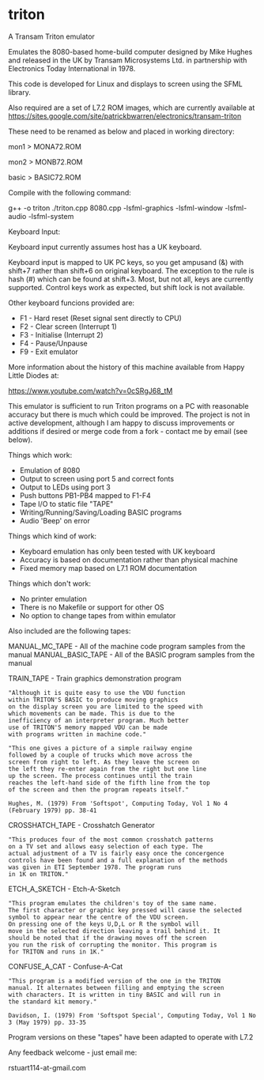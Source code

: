 # triton
A Transam Triton emulator

Emulates the 8080-based home-build computer designed by Mike Hughes and
released in the UK by Transam Microsystems Ltd. in partnership with
Electronics Today International in 1978.

This code is developed for Linux and displays to screen using the SFML
library.

Also required are a set of L7.2 ROM images, which are currently available at
https://sites.google.com/site/patrickbwarren/electronics/transam-triton

These need to be renamed as below and placed in working directory:

mon1  > MONA72.ROM

mon2  > MONB72.ROM

basic > BASIC72.ROM

Compile with the following command:

g++ -o triton ./triton.cpp 8080.cpp -lsfml-graphics -lsfml-window -lsfml-audio -lsfml-system

Keyboard Input:

Keyboard input currently assumes host has a UK keyboard.

Keyboard input is mapped to UK PC keys, so you get ampusand (&) with shift+7
rather than shift+6 on original keyboard. The exception to the rule is hash
(#) which can be found at shift+3. Most, but not all, keys are currently
supported. Control keys work as expected, but shift lock is not available.

Other keyboard funcions provided are:

* F1 - Hard reset (Reset signal sent directly to CPU)
* F2 - Clear screen (Interrupt 1)
* F3 - Initialise (Interrupt 2)
* F4 - Pause/Unpause
* F9 - Exit emulator

More information about the history of this machine available from Happy Little
Diodes at:

https://www.youtube.com/watch?v=0cSRgJ68_tM

This emulator is sufficient to run Triton programs on a PC with reasonable accuracy
but there is much which could be improved. The project is not in active development, 
although I am happy to discuss improvements or additions if desired or merge code 
from a fork - contact me by email (see below).

Things which work:
* Emulation of 8080
* Output to screen using port 5 and correct fonts
* Output to LEDs using port 3
* Push buttons PB1-PB4 mapped to F1-F4
* Tape I/O to static file "TAPE"
* Writing/Running/Saving/Loading BASIC programs
* Audio 'Beep' on error

Things which kind of work:
* Keyboard emulation has only been tested with UK keyboard
* Accuracy is based on documentation rather than physical machine
* Fixed memory map based on L7.1 ROM documentation

Things which don't work:
* No printer emulation
* There is no Makefile or support for other OS
* No option to change tapes from within emulator

Also included are the following tapes:

MANUAL_MC_TAPE - All of the machine code program samples from the manual
MANUAL_BASIC_TAPE - All of the BASIC program samples from the manual

TRAIN_TAPE - Train graphics demonstration program

    "Although it is quite easy to use the VDU function
    within TRITON'S BASIC to produce moving graphics
    on the display screen you are limited to the speed with
    which movements can be made. This is due to the
    inefficiency of an interpreter program. Much better
    use of TRITON'S memory mapped VDU can be made
    with programs written in machine code."
    
    "This one gives a picture of a simple railway engine
    followed by a couple of trucks which move across the
    screen from right to left. As they leave the screen on
    the left they re-enter again from the right but one line
    up the screen. The process continues until the train
    reaches the left-hand side of the fifth line from the top
    of the screen and then the program repeats itself." 
    
    Hughes, M. (1979) From 'Softspot', Computing Today, Vol 1 No 4 (February 1979) pp. 38-41

CROSSHATCH_TAPE - Crosshatch Generator

    "This produces four of the most common crosshatch patterns
    on a TV set and allows easy selection of each type. The
    actual adjustment of a TV is fairly easy once the concergence
    controls have been found and a full explanation of the methods
    was given in ETI September 1978. The program runs
    in 1K on TRITON."
    
ETCH_A_SKETCH - Etch-A-Sketch

    "This program emulates the children's toy of the same name.
    The first character or graphic key pressed will cause the selected
    symbol to appear near the centre of the VDU screen.
    On pressing one of the keys U,D,L or R the symbol will
    move in the selected direction leaving a trail behind it. It
    should be noted that if the drawing moves off the screen
    you run the risk of corrupting the monitor. This program is
    for TRITON and runs in 1K."
    
CONFUSE_A_CAT - Confuse-A-Cat

    "This program is a modified version of the one in the TRITON
    manual. It alternates between filling and emptying the screen
    with characters. It is written in tiny BASIC and will run in
    the standard kit memory."
    
    Davidson, I. (1979) From 'Softspot Special', Computing Today, Vol 1 No 3 (May 1979) pp. 33-35
    
Program versions on these "tapes" have been adapted to operate with L7.2

Any feedback welcome - just email me:

rstuart114-at-gmail.com
